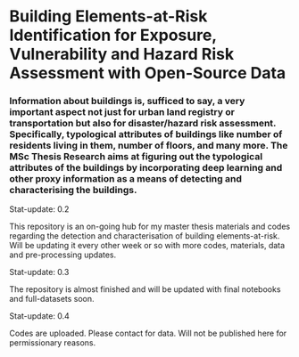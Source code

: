 # Building Elements-at-Risk Identification for Exposure, Vulnerability and Hazard Risk Assessment with Open-Source Data



### Information about buildings is, sufficed to say, a very important aspect not just for urban land registry or transportation but also for disaster/hazard risk assessment. Specifically, typological attributes of buildings like number of residents living in them, number of floors, and many more. The MSc Thesis Research aims at figuring out the typological attributes of the buildings by incorporating deep learning and other proxy information as a means of detecting and characterising the buildings.

Stat-update: 0.2

This repository is an on-going hub for my master thesis materials and codes regarding the detection and characterisation of building elements-at-risk. Will be updating it every other week or so with more codes, materials, data and pre-processing updates.

Stat-update: 0.3

The repository is almost finished and will be updated with final notebooks and full-datasets soon. 

Stat-update: 0.4

Codes are uploaded. Please contact for data. Will not be published here for permissionary reasons. 

